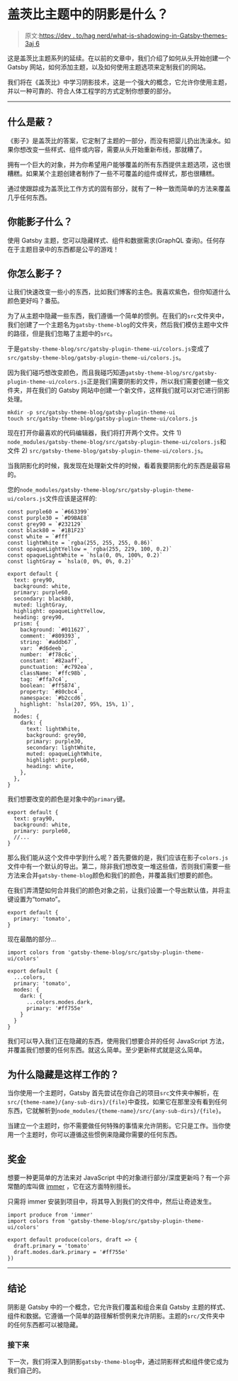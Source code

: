# 盖茨比主题中的阴影是什么？

> 原文:[https://dev . to/hag nerd/what-is-shadowing-in-Gatsby-themes-3aj 6](https://dev.to/hagnerd/what-is-shadowing-in-gatsby-themes-3aj6)

这是盖茨比主题系列的延续。在以前的文章中，我们介绍了如何从头开始创建一个 Gatsby 网站，如何添加主题，以及如何使用主题选项来定制我们的网站。

我们将在《盖茨比》中学习阴影技术，这是一个强大的概念，它允许你使用主题，并以一种可靠的、符合人体工程学的方式定制你想要的部分。

* * *

## [](#what-is-shadowing)什么是蔽？

《影子》是盖茨比的答案，它定制了主题的一部分，而没有把婴儿扔出洗澡水。如果你想改变一些样式、组件或内容，需要从头开始重新布线，那就糟了。

拥有一个巨大的对象，并为你希望用户能够覆盖的所有东西提供主题选项，这也很糟糕。如果某个主题创建者制作了一些不可覆盖的组件或样式，那也很糟糕。

通过使跟踪成为盖茨比工作方式的固有部分，就有了一种一致而简单的方法来覆盖几乎任何东西。

## [](#what-can-you-shadow)你能影子什么？

使用 Gatsby 主题，您可以隐藏样式、组件和数据需求(GraphQL 查询)。任何存在于主题目录中的东西都是公平的游戏！

## [](#how-do-you-shadow)你怎么影子？

让我们快速改变一些小的东西，比如我们博客的主色。我喜欢紫色，但你知道什么颜色更好吗？番茄。

为了从主题中隐藏一些东西，我们遵循一个简单的惯例。在我们的`src`文件夹中，我们创建了一个主题名为`gatsby-theme-blog`的文件夹，然后我们模仿主题中文件的路径，但是我们忽略了主题中的`src`。

于是`gatsby-theme-blog/src/gatsby-plugin-theme-ui/colors.js`变成了`src/gatsby-theme-blog/gatsby-plugin-theme-ui/colors.js`。

因为我们碰巧想改变颜色，而且我碰巧知道`gatsby-theme-blog/src/gatsby-plugin-theme-ui/colors.js`正是我们需要阴影的文件，所以我们需要创建一些文件夹，并在我们的 Gatsby 网站中创建一个新文件，这样我们就可以对它进行阴影处理。

```
mkdir -p src/gatsby-theme-blog/gatsby-plugin-theme-ui
touch src/gatsby-theme-blog/gatsby-plugin-theme-ui/colors.js 
```

现在打开你最喜欢的代码编辑器，我们将打开两个文件。文件 1) `node_modules/gatsby-theme-blog/src/gatsby-plugin-theme-ui/colors.js`和文件 2) `src/gatsby-theme-blog/gatsby-plugin-theme-ui/colors.js`。

当我阴影化的时候，我发现在处理新文件的时候，看着我要阴影化的东西是最容易的。

您的`node_modules/gatsby-theme-blog/src/gatsby-plugin-theme-ui/colors.js`文件应该是这样的:

```
const purple60 = `#663399`
const purple30 = `#D9BAE8`
const grey90 = `#232129`
const black80 = `#1B1F23`
const white = `#fff`
const lightWhite = `rgba(255, 255, 255, 0.86)`
const opaqueLightYellow = `rgba(255, 229, 100, 0.2)`
const opaqueLightWhite = `hsla(0, 0%, 100%, 0.2)`
const lightGray = `hsla(0, 0%, 0%, 0.2)`

export default {
  text: grey90,
  background: white,
  primary: purple60,
  secondary: black80,
  muted: lightGray,
  highlight: opaqueLightYellow,
  heading: grey90,
  prism: {
    background: `#011627`,
    comment: `#809393`,
    string: `#addb67`,
    var: `#d6deeb`,
    number: `#f78c6c`,
    constant: `#82aaff`,
    punctuation: `#c792ea`,
    className: `#ffc98b`,
    tag: `#ffa7c4`,
    boolean: `#ff5874`,
    property: `#80cbc4`,
    namespace: `#b2ccd6`,
    highlight: `hsla(207, 95%, 15%, 1)`,
  },
  modes: {
    dark: {
      text: lightWhite,
      background: grey90,
      primary: purple30,
      secondary: lightWhite,
      muted: opaqueLightWhite,
      highlight: purple60,
      heading: white,
    },
  },
} 
```

我们想要改变的颜色是对象中的`primary`键。

```
export default {
  text: gray90,
  background: white,
  primary: purple60,
  //...
} 
```

那么我们能从这个文件中学到什么呢？首先要做的是，我们应该在影子`colors.js`文件中有一个默认的导出。第二，除非我们想改变一堆这些值，否则我们需要一些方法来合并`gatsby-theme-blog`颜色和我们的颜色，并覆盖我们想要的颜色。

在我们弄清楚如何合并我们的颜色对象之前，让我们设置一个导出默认值，并将主键设置为“tomato”。

```
export default {
  primary: 'tomato',
} 
```

现在最酷的部分...

```
import colors from 'gatsby-theme-blog/src/gatsby-plugin-theme-ui/colors'

export default {
  ...colors,
  primary: 'tomato',
  modes: {
    dark: {
      ...colors.modes.dark,
      primary: '#ff755e'
    }
  }
} 
```

我们可以导入我们正在隐藏的东西，使用我们想要合并的任何 JavaScript 方法，并覆盖我们想要的任何东西。就这么简单。至少更新样式就是这么简单。

## [](#why-does-shadowing-work-this-way)为什么隐藏是这样工作的？

当你使用一个主题时，Gatsby 首先尝试在你自己的项目`src`文件夹中解析，在`src/{theme-name}/{any-sub-dirs}/{file}`中查找，如果它在那里没有看到任何东西，它就解析到`node_modules/{theme-name}/src/{any-sub-dirs}/{file}`。

当建立一个主题时，你不需要做任何特殊的事情来允许阴影。它只是工作。当你使用一个主题时，你可以遵循这些惯例来隐藏你需要的任何东西。

## [](#bonus)奖金

想要一种更简单的方法来对 JavaScript 中的对象进行部分/深度更新吗？有一个非常酷的库叫做 [immer](https://github.com/immerjs/immer) ，它在这方面特别擅长。

只需将 immer 安装到项目中，将其导入到我们的文件中，然后让奇迹发生。

```
import produce from 'immer'
import colors from 'gatsby-theme-blog/src/gatsby-plugin-theme-ui/colors'

export default produce(colors, draft => {
  draft.primary = 'tomato'
  draft.modes.dark.primary = '#ff755e'
}) 
```

* * *

## [](#conclusion)结论

阴影是 Gatsby 中的一个概念，它允许我们覆盖和组合来自 Gatsby 主题的样式、组件和数据。它遵循一个简单的路径解析惯例来允许阴影。主题的`src/`文件夹中的任何东西都可以被隐藏。

### [](#next-up)接下来

下一次，我们将深入到阴影`gatsby-theme-blog`中，通过阴影样式和组件使它成为我们自己的。
